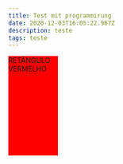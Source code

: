 ```yaml
---
title: Test mit programmirung
date: 2020-12-03T16:05:22.967Z
description: teste
tags: teste
---
```

<div style="width: 100px; height: 200px; background-color: red">
RETÂNGULO VERMELHO
</div>